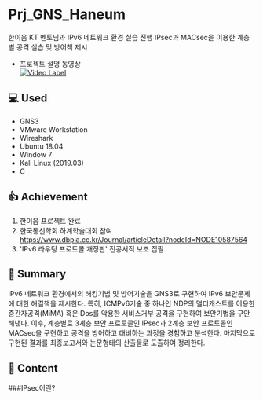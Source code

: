 # Prj_GNS_Haneum
한이음 KT 멘토님과 IPv6 네트워크 환경 실습 진행 IPsec과 MACsec을 이용한 계층별 공격 실습 및 방어책 제시

- 프로젝트 설명 동영상  
[![Video Label](http://img.youtube.com/vi/m8Ya1IZkOr4/0.jpg)](https://youtu.be/m8Ya1IZkOr4?t=0s)     

## :computer: Used
- GNS3
- VMware Workstation
- Wireshark
- Ubuntu 18.04
- Window 7
- Kali Linux (2019.03)
- C

## :+1: Achievement
1) 한이음 프로젝트 완료
2) 한국통신학회 하계학술대회 참여 https://www.dbpia.co.kr/Journal/articleDetail?nodeId=NODE10587564
3) 'IPv6 라우팅 프로토콜 개정판' 전공서적 보조 집필


## :memo: Summary
IPv6 네트워크 환경에서의 해킹기법 및 방어기술을 GNS3로 구현하여 IPv6 보안문제에 대한 해결책을 제시한다. 특히, ICMPv6기술 중 하나인 NDP의 멀티캐스트를 이용한 중간자공격(MiMA) 혹은 Dos를 악용한 서비스거부 공격을 구현하여 보안기법을 구안해낸다. 이후, 계층별로 3계층 보안 프로토콜인 IPsec과 2계층 보안 프로토콜인 MACsec을 구현하고 공격을 방어하고 대비하는 과정을 경험하고 분석한다. 마지막으로 구현된 결과를 최종보고서와 논문형태의 산출물로 도출하여 정리한다.

## :memo: Content

###IPsec이란?
